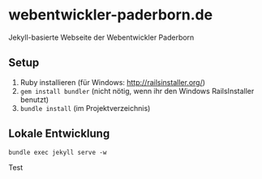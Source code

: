 webentwickler-paderborn.de
==========================

Jekyll-basierte Webseite der Webentwickler Paderborn

Setup
-----

1. Ruby installieren (für Windows: http://railsinstaller.org/)
2. `gem install bundler` 
   (nicht nötig, wenn ihr den Windows RailsInstaller benutzt)
3. `bundle install` (im Projektverzeichnis)

Lokale Entwicklung
------------------

`bundle exec jekyll serve -w`

Test
